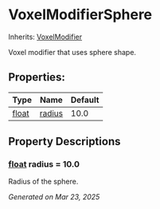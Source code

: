 # VoxelModifierSphere

Inherits: [VoxelModifier](VoxelModifier.md)

Voxel modifier that uses sphere shape.

## Properties: 


Type                                                                      | Name                 | Default 
------------------------------------------------------------------------- | -------------------- | --------
[float](https://docs.godotengine.org/en/stable/classes/class_float.html)  | [radius](#i_radius)  | 10.0    
<p></p>

## Property Descriptions

### [float](https://docs.godotengine.org/en/stable/classes/class_float.html)<span id="i_radius"></span> **radius** = 10.0

Radius of the sphere.

_Generated on Mar 23, 2025_
